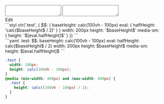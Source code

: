 <div data-size="290" class="code-cont" data-example="calc">
    <div class="code">
        <div class="code-wrap">
            <textarea id="stylus"></textarea>
            <textarea id="css"></textarea>
            <div class="edit-code">
                <span>Edit</span>
            </div>
        </div>
    </div>
</div>


<div data-size="290" data-examples="stylus"></div>
```styl
ctr('.test', {
  $$: {
    baseHeight: calc(100vh - 100px)
    eval: {
      halfHeight: 'calc($baseHeight$ / 2)'
    }
  }
  width: 200px
  height: '$baseHeight$'
  media-sm: {
    height: '$[eval.halfHeight]$'
  }
})
```

<div data-size="290" data-examples="yaml"></div>
```yaml
.test:
  $$:
    baseHeight: calc(100vh - 100px)
    eval:
      halfHeight: calc($baseHeight$ / 2)
  width: 200px
  height: $baseHeight$
  media-sm:
    height: $[eval.halfHeight]$
```

```css
.test {
  width: 200px;
  height: calc(100vh - 100px);
}
@media (min-width: 400px) and (max-width: 600px) {
  .test {
    height: calc((100vh - 100px) / 2);
  }
}
```

<div class="cf"></div>
